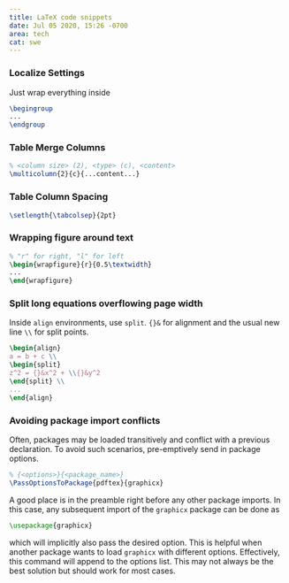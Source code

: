 ```yaml
---
title: LaTeX code snippets
date: Jul 05 2020, 15:26 -0700
area: tech
cat: swe
---
```


### Localize Settings

Just wrap everything inside

```tex
\begingroup
...
\endgroup
```

### Table Merge Columns

```tex
% <column size> (2), <type> (c), <content>
\multicolumn{2}{c}{...content...}
```

### Table Column Spacing

```tex
\setlength{\tabcolsep}{2pt}
```

### Wrapping figure around text

```tex
% "r" for right, "l" for left
\begin{wrapfigure}{r}{0.5\textwidth}
...
\end{wrapfigure}
```

### Split long equations overflowing page width

Inside `align` environments, use `split`. `{}&` for alignment and the usual new line `\\` for split points.

```tex
\begin{align}
a = b + c \\
\begin{split}
z^2 = {}&x^2 + \\{}&y^2
\end{split} \\
...
\end{align}
```

### Avoiding package import conflicts

Often, packages may be loaded transitively and conflict with a previous declaration.
To avoid such scenarios, pre-emptively send in package options.

```tex
% {<options>}{<package_name>}
\PassOptionsToPackage{pdftex}{graphicx}
```

A good place is in the preamble right before any other package imports. In this
case, any subsequent import of the `graphicx` package can be done as

```tex
\usepackage{graphicx}
```

which will implicitly also pass the desired option. This is helpful when another
package wants to load `graphicx` with different options. Effectively, this
command will append to the options list. This may not always be the best solution
but should work for most cases.
